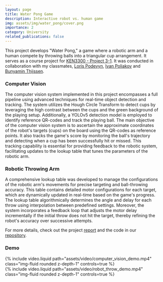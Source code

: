 ```yaml
---
layout: page
title: Water Pong Game
description: Interactive robot vs. human game
img: assets/img/water_pong/cover.png
importance: 2
category: University
related_publications: false
---
```


This project develops "Water Pong," a game where a robotic arm and a human compete by throwing balls into a triangular cup arrangement. It serves as a course project for [KEN3300 - Project 3-1](https://curriculum.maastrichtuniversity.nl/meta/465275/project-3-1). It was conducted in collaboration with my classmates, [Loris Podevyn](https://github.com/lorispodevyn), [Ivan Poliakov](https://github.com/M1v1savva) and [Bunyamin Thijssen](https://github.com/Wisekik).

### Computer Vision

The computer vision system implemented in this project encompasses a full pipeline using advanced techniques for real-time object detection and tracking. The system utilizes the Hough Circle Transform to detect cups by leveraging the high contrast between the cups and the green background of the playing setup. Additionally, a YOLOv5 detection model is employed to identify reference QR-codes and track the playing ball. The main objective of the computer vision system is to ascertain the approximate coordinates of the robot's targets (cups) on the board using the QR-codes as reference points. It also tracks the game's score by monitoring the ball's trajectory and detecting when a cup has been successfully hit or missed. This tracking capability is essential for providing feedback to the robotic system, facilitating updates to the lookup table that tunes the parameters of the robotic arm.

### Robotic Throwing Arm

A comprehensive lookup table was developed to manage the configurations of the robotic arm's movements for precise targeting and ball-throwing accuracy. This table contains detailed motor configurations for each target, which are dynamically updated in real-time based on the game's progress. The lookup table algorithmically determines the angle and delay for each throw using interpolation between predefined settings. Moreover, the system incorporates a feedback loop that adjusts the motor delay incrementally if the initial throw does not hit the target, thereby refining the robot's accuracy over successive attempts.

For more details, check out the project [report](https://clem2507.github.io/assets/pdf/WaterPongReport.pdf) and the code in our [repository](https://github.com/M1v1savva/juice-pong).

### Demo

<div class="row mt-3">
    <div class="col-sm mt-3 mt-md-0">
        {% include video.liquid path="assets/video/computer_vision_demo.mp4" class="img-fluid rounded z-depth-1" controls=true %}
    </div>
    <div class="col-sm mt-3 mt-md-0">
        {% include video.liquid path="assets/video/robot_throw_demo.mp4" class="img-fluid rounded z-depth-1" controls=true %}
    </div>
</div>